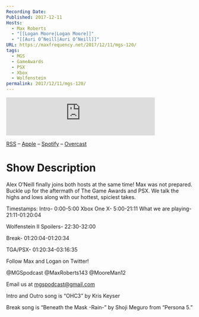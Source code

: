 ```yaml
---
Recording Date: 
Published: 2017-12-11
Hosts:
  - Max Roberts
  - "[[Logan Moore|Logan Moore]]"
  - "[[Auri O’Neill|Auri O’Neill]]"
URL: https://maxfrequency.net/2017/12/11/mgs-120/
tags:
  - MGS
  - GameAwards
  - PSX
  - Xbox
  - Wolfenstein
permalink: 2017/12/11/mgs-120/
---
```

<iframe src="https://podcasters.spotify.com/pod/show/millennialgamingspeak/embed/episodes/Episode-120-Post-Game-Awards-Madness-e1adhv5/a-a6ts43s" height="102px" width="400px" frameborder="0" scrolling="no"></iframe>

[RSS](https://anchor.fm/s/74aa3858/podcast/rss) – [Apple](https://podcasts.apple.com/us/podcast/episode-3-gdc-wrap-up/id1000915981?i=1000542222515) – [Spotify](https://open.spotify.com/episode/7wePXT4Bt22LWifVLx3n8y) – [Overcast](https://overcast.fm/+EtIgeWxEU)
# Show Description

Alex O’Neill finally joins both hosts at the same time! Max was not prepared. Buckle up for the aftermath of The Game Awards and PSX. We talk the highs and lows along with our hottest, spiciest takes.

Timestamps:
Intro- 0:00-5:00
Xbox One X- 5:00-21:11
What we are playing- 21:11-01:20:04

Wolfenstein II Spoilers- 22:30-32:00

Break- 01:20:04-01:20:34

TGA/PSX- 01:20:34-03:16:35

Follow Max and Logan on Twitter!

@MGSpodcast
@MaxRoberts143
@MooreMan12

Email us at mgspodcast@gmail.com

Intro and Outro song is “OHC3” by Kris Keyser

Break song is “Beneath the Mask -Rain-” by Shoji Meguro from “Persona 5.”